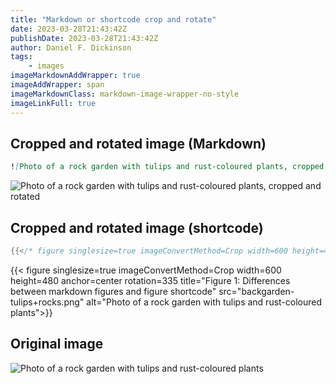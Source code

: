 ```yaml
---
title: "Markdown or shortcode crop and rotate"
date: 2023-03-28T21:43:42Z
publishDate: 2023-03-28T21:43:42Z
author: Daniel F. Dickinson
tags:
    - images
imageMarkdownAddWrapper: true
imageAddWrapper: span
imageMarkdownClass: markdown-image-wrapper-no-style
imageLinkFull: true
---
```


## Cropped and rotated image (Markdown)

```markdown
![Photo of a rock garden with tulips and rust-coloured plants, cropped and rotated]\(backgarden-tulips+rocks.png?m=Crop&r=335&w=600&h=480&a=center)
```

![Photo of a rock garden with tulips and rust-coloured plants, cropped and rotated](backgarden-tulips+rocks.png?m=Crop&r=335&w=600&h=480&a=center)

## Cropped and rotated image (shortcode)

```go
{{</* figure singlesize=true imageConvertMethod=Crop width=600 height=480 anchor=center rotation=335 title="Figure 1: Differences between markdown figures and figure shortcode" src="backgarden-tulips+rocks.png" alt="Photo of a rock garden with tulips and rust-coloured plants" */>}}
```

{{< figure singlesize=true imageConvertMethod=Crop width=600 height=480 anchor=center rotation=335 title="Figure 1: Differences between markdown figures and figure shortcode" src="backgarden-tulips+rocks.png" alt="Photo of a rock garden with tulips and rust-coloured plants">}}

## Original image

![Photo of a rock garden with tulips and rust-coloured plants](backgarden-tulips+rocks.png?w=1280)

